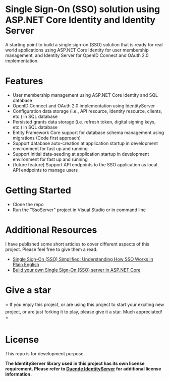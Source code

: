 # Single Sign-On (SSO) solution using ASP.NET Core Identity and Identity Server
A starting point to build a single sign-on (SSO) solution that is ready for real world applications using ASP.NET Core Identity for user membership management, and Identity Server for OpenID Connect and OAuth 2.0 implementation.

# Features
* User membership management using ASP.NET Core Identity and SQL database
* OpenID Connect and OAuth 2.0 implementation using IdentityServer
* Configuration data storage (i.e., API resource, Identity resource, clients, etc.) in SQL database
* Persisted grants data storage (i.e. refresh token, digital signing keys, etc.) in SQL database
* Entity Framework Core support for database schema management using migrations (Code first approach)
* Support database auto-creation at application startup in development environment for fast up and running
* Support initial data-seeding at application startup in development environment for fast up and running
* (future feature) Support API endpoints to the SSO application as local API endpoints to manage users 

# Getting Started
* Clone the repo
* Run the "SsoServer" project in Visual Studio or in command line

# Additional Resources
I have published some short articles to cover different aspects of this project. Please feel free to give them a read.

* [Single Sign-On (SSO) Simplified: Understanding How SSO Works in Plain English](https://medium.com/geekculture/single-sign-on-sso-simplified-understanding-how-sso-works-in-plain-english-7d5739d23aeb)
* [Build your own Single Sign-On (SSO) server in ASP.NET Core](https://medium.com/@shawn-shi/build-your-own-single-sign-on-sso-server-in-asp-net-core-4344f6b390d1)

# Give a star
:star: If you enjoy this project, or are using this project to start your exciting new project, or are just forking it to play, please give it a star. Much appreciated! :star: 

# License
This repo is for development purpose.

**The IdentityServer library used in this project has its own license requirement. Please refer to [Duende IdentityServer](https://duendesoftware.com/products/identityserver) for additional license information.**
